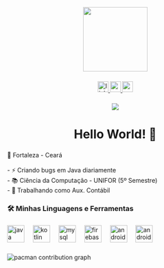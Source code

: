 <div align="center">
  <img height="150" src="https://media.giphy.com/media/M9gbBd9nbDrOTu1Mqx/giphy.gif"  />
</div>

###

<div align="center">
  <a href="www.linkedin.com/in/italocards" target="_blank">
    <img src="https://img.shields.io/static/v1?message=LinkedIn&logo=linkedin&label=&color=0077B5&logoColor=white&labelColor=&style=for-the-badge" height="25" alt="linkedin logo"  />
  </a>
  <a href="https://italocards.github.io/portifolio-web/" target="_blank">
    <img src="https://img.shields.io/static/v1?message=Portfolio&logo=matrix&label=&color=000000&logoColor=&labelColor=&style=for-the-badge" height="25" alt="matrix logo"  />
  </a>
  <a href="mailto:joaoitalo5002@gmail.com" target="_blank">
    <img src="https://img.shields.io/static/v1?message=Gmail&logo=gmail&label=&color=D14836&logoColor=white&labelColor=&style=for-the-badge" height="25" alt="gmail logo"  />
  </a>
</div>

###

<div align="center">
  <img src="https://visitor-badge.laobi.icu/badge?page_id=italocards.italocards&"  />
</div>

###

<h1 align="center">Hello World! 👋</h1>

###

<p align="left">📍 Fortaleza - Ceará<br><br>- ⚡ Criando bugs em Java diariamente<br>- 📚 Ciência da Computação - UNIFOR (5º Semestre)<br>- 🔭 Trabalhando como Aux. Contábil</p>

###

<h3 align="left">🛠 Minhas Linguagens e Ferramentas</h3>

###

<div align="left">
  <img src="https://cdn.jsdelivr.net/gh/devicons/devicon/icons/java/java-original.svg" height="40" alt="java logo"  />
  <img width="12" />
  <img src="https://cdn.jsdelivr.net/gh/devicons/devicon/icons/kotlin/kotlin-original.svg" height="40" alt="kotlin logo"  />
  <img width="12" />
  <img src="https://cdn.jsdelivr.net/gh/devicons/devicon/icons/mysql/mysql-original.svg" height="40" alt="mysql logo"  />
  <img width="12" />
  <img src="https://cdn.jsdelivr.net/gh/devicons/devicon/icons/firebase/firebase-plain.svg" height="40" alt="firebase logo"  />
  <img width="12" />
  <img src="https://cdn.jsdelivr.net/gh/devicons/devicon/icons/android/android-original.svg" height="40" alt="android logo"  />
  <img width="12" />
  <img src="https://cdn.jsdelivr.net/gh/devicons/devicon/icons/androidstudio/androidstudio-original.svg" height="40" alt="androidstudio logo"  />
</div>

###

<picture>
  <source media="(prefers-color-scheme: dark)" srcset="https://raw.githubusercontent.com/italocards/italocards/output/pacman-contribution-graph-dark.svg">
  <source media="(prefers-color-scheme: light)" srcset="https://raw.githubusercontent.com/italocards/italocards/output/pacman-contribution-graph.svg">
  <img alt="pacman contribution graph" src="https://raw.githubusercontent.com/italocards/italocards/output/pacman-contribution-graph.svg">
</picture>

###
